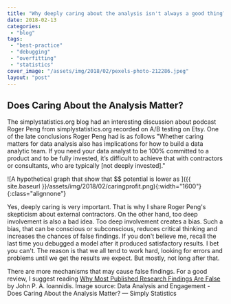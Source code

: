 ```yaml
---
title: "Why deeply caring about the analysis isn't always a good thing?"
date: 2018-02-13
categories: 
 - "blog"
tags: 
 - "best-practice"
 - "debugging"
 - "overfitting"
 - "statistics"
cover_image: "/assets/img/2018/02/pexels-photo-212286.jpeg"
layout: "post"
---
```


## Does Caring About the Analysis Matter?

The simplystatistics.org blog had an interesting discussion about podcast Roger Peng from simplystatistics.org recorded on A/B testing on Etsy. One of the late conclusions Roger Peng had is as follows
"Whether caring matters for data analysis also has implications for how to build a data analytic team. If you need your data analyst to be 100% committed to a product and to be fully invested, it’s difficult to achieve that with contractors or consultants, who are typically [not deeply invested]."

![A hypothetical graph that show that $$ potential is lower as ]({{ site.baseurl }}/assets/img/2018/02/caringprofit.png){:width="1600"}{:class="alignnone"}

Yes, deeply caring is very important. That is why I share Roger Peng's skepticism about external contractors. On the other hand, too deep involvement is also a bad idea. Too deep involvement creates a bias. Such a bias, that can be conscious or subconscious, reduces critical thinking and increases the chances of false findings. If you don't believe me, recall the last time you debugged a model after it produced satisfactory results. I bet you can't. The reason is that we all tend to work hard, looking for errors and problems until we get the results we expect. But mostly, not long after that.

There are more mechanisms that may cause false findings. For a good review, I suggest reading  [Why Most Published Research Findings Are False](http://journals.plos.org/plosmedicine/article?id=10.1371/journal.pmed.0020124) by John P. A. Ioannidis.
Image source: Data Analysis and Engagement - Does Caring About the Analysis Matter? — Simply Statistics
